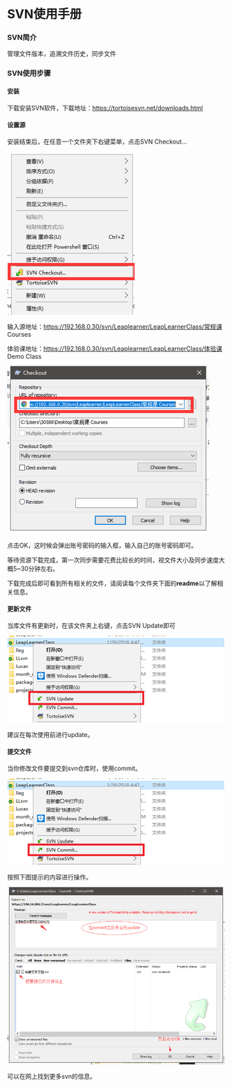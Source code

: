 # SVN使用手册

### SVN简介

管理文件版本，追溯文件历史，同步文件



### SVN使用步骤

#### 安装

下载安装SVN软件，下载地址：https://tortoisesvn.net/downloads.html

#### 设置源

安装结束后，在任意一个文件夹下右键菜单，点击SVN Checkout...

![1](../images/1.png)

输入源地址：https://192.168.0.30/svn/Leaplearner/LeapLearnerClass/常规课 Courses

体验课地址：https://192.168.0.30/svn/Leaplearner/LeapLearnerClass/体验课 Demo Class

![1](../images/2.png)

点击OK，这时候会弹出账号密码的输入框，输入自己的账号密码即可。

等待资源下载完成，第一次同步需要花费比较长的时间，视文件大小及同步速度大概5~30分钟左右。

下载完成后即可看到所有相关的文件，请阅读每个文件夹下面的**readme**以了解相关信息。

#### 更新文件

当库文件有更新时，在该文件夹上右键，点击SVN Update即可

![1](../images/3.png)

建议在每次使用前进行update。

#### 提交文件

当你修改文件要提交到svn仓库时，使用commit。

![1](../images/4.png)

按照下图提示的内容进行操作。

![1](../images/5.png)

可以在网上找到更多svn的信息。